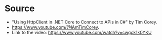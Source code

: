 # Source

* "Using HttpClient in .NET Core to Connect to APIs in C#" by Tim Corey.
* https://www.youtube.com/@IAmTimCorey.
* Link to the video: https://www.youtube.com/watch?v=cwgck1k0YKU
